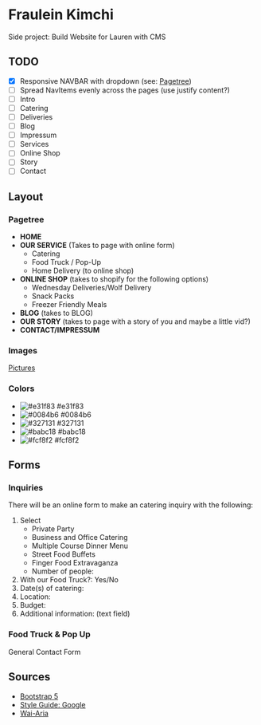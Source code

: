 # Fraulein Kimchi

Side project: Build Website for Lauren with CMS 
  
## TODO
- [x] Responsive NAVBAR with dropdown (see: [Pagetree](#Pagetree))
- [ ] Spread NavItems evenly across the pages (use justify content?)
- [ ] Intro
- [ ] Catering
- [ ] Deliveries
- [ ] Blog
- [ ] Impressum
- [ ] Services
- [ ] Online Shop
- [ ] Story
- [ ] Contact

## Layout

### Pagetree
- **HOME**
- **OUR SERVICE**
  (Takes to page with online form)
  - Catering
  - Food Truck / Pop-Up
  - Home Delivery (to online shop)
- **ONLINE SHOP**
  (takes to shopify for the following options)
  - Wednesday Deliveries/Wolf Delivery
  - Snack Packs
  - Freezer Friendly Meals
- **BLOG**
  (takes to BLOG)
- **OUR STORY**
  (takes to page with a story of you and maybe a little vid?)
- **CONTACT/IMPRESSUM**

### Images
[Pictures](img/)

### Colors
- ![#e31f83](https://via.placeholder.com/15/e31f83/000000?text=+) #e31f83
- ![#0084b6](https://via.placeholder.com/15/0084b6/000000?text=+) #0084b6
- ![#327131](https://via.placeholder.com/15/327131/000000?text=+) #327131
- ![#babc18](https://via.placeholder.com/15/babc18/000000?text=+) #babc18
- ![#fcf8f2](https://via.placeholder.com/15/fcf8f2/000000?text=+) #fcf8f2

## Forms
### Inquiries
There will be an online form to make an catering inquiry with the following:
1. Select
   - Private Party
   - Business and Office Catering
   - Multiple Course Dinner Menu
   - Street Food Buffets
   - Finger Food Extravaganza
   - Number of people:
2. With our Food Truck?: Yes/No
3. Date(s) of catering:
4. Location:
5. Budget:
6. Additional information: (text field)

### Food Truck & Pop Up
General Contact Form

## Sources
- [Bootstrap 5](https://getbootstrap.com/docs/5.0)
- [Style Guide: Google](https://google.github.io/styleguide/htmlcssguide.html#Optional_Tags)
- [Wai-Aria](https://www.w3.org/TR/wai-aria/)
